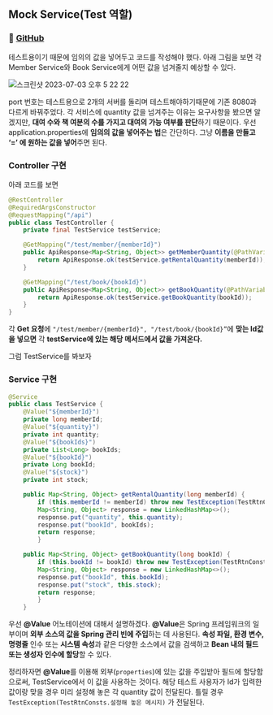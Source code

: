 ## Mock Service(Test 역할)

### 📎 [GitHub](https://github.com/Heo-y-y/study_toy_MSA/tree/main/mock-test/src)

테스트용이기 때문에 임의의 값을 넣어두고 코드를 작성해야 했다.
아래 그림을 보면 각 Member Service와 Book Service에게 어떤 값을 넘겨줄지 예상할 수 있다.

![스크린샷 2023-07-03 오후 5 22 22](https://github.com/heo-mewluee-Study-Group/cs-study/assets/112863029/23fed857-0e38-4475-8229-0ff18a5b2f3a)

port 번호는 테스트용으로 2개의 서버를 돌리며 테스트해야하기때문에 기존 8080과 다르게 바꿔주었다. 
각 서비스에 quantity 값을 넘겨주는 이유는 요구사항을 봤으면 알겠지만, **대여 수와 책 여분의 수를 가지고 대여의 가능 여부를 판단**하기 때문이다.
우선 application.properties에 **임의의 값을 넣어주는 법**은 간단하다. 그냥 **이름을 만들고 ‘=’ 에 원하는 값을 넣어**주면 된다.  

### Controller 구현

아래 코드를 보면

```java
@RestController
@RequiredArgsConstructor
@RequestMapping("/api")
public class TestController {
    private final TestService testService;

    @GetMapping("/test/member/{memberId}")
    public ApiResponse<Map<String, Object>> getMemberQuantity(@PathVariable long memberId) {
        return ApiResponse.ok(testService.getRentalQuantity(memberId));
    }

    @GetMapping("/test/book/{bookId}")
    public ApiResponse<Map<String, Object>> getBookQuantity(@PathVariable long bookId) {
        return ApiResponse.ok(testService.getBookQuantity(bookId));
    }
}
```

각 **Get 요청**에 `"/test/member/{memberId}", "/test/book/{bookId}”`에 **맞는 Id값을 넣으면** 각 **testService에 있는 해당 메서드에서 값을 가져온다.**

그럼 TestService를 봐보자

### Service 구현

```java
@Service
public class TestService {
    @Value("${memberId}")
    private long memberId;
    @Value("${quantity}")
    private int quantity;
    @Value("${bookIds}")
    private List<Long> bookIds;
    @Value("${bookId}")
    private Long bookId;
    @Value("${stock}")
    private int stock;

    public Map<String, Object> getRentalQuantity(long memberId) {
        if (this.memberId != memberId) throw new TestException(TestRtnConsts.ERR400);
        Map<String, Object> response = new LinkedHashMap<>();
        response.put("quantity", this.quantity);
        response.put("bookId", bookIds);
        return response;
        }

    public Map<String, Object> getBookQuantity(long bookId) {
        if (this.bookId != bookId) throw new TestException(TestRtnConsts.ERR401);
        Map<String, Object> response = new LinkedHashMap<>();
        response.put("bookId", this.bookId);
        response.put("stock", this.stock);
        return response;
        }
    }
```

우선 **@Value** 어노테이션에 대해서 설명하겠다.
**@Value**은 Spring 프레임워크의 일부이며 **외부 소스의 값을 Spring 관리 빈에 주입**하는 데 사용된다.
**속성 파일, 환경 변수, 명령줄** 인수 또는 **시스템 속성**과 같은 다양한 소스에서 값을 검색하고 **Bean 내의 필드 또는 생성자 인수에 할당**할 수 있다.

정리하자면
**@Value**를 이용해 외부(`properties`)에 있는 값을 주입받아 필드에 할당함으로써, TestService에서 이 값을 사용하는 것이다.
해당 테스트 사용자가 Id가 입력한 값이랑 맞을 경우 미리 설정해 놓은 각 quantity 값이 전달된다.
틀릴 경우 `TestException(TestRtnConsts.설정해 놓은 메시지)` 가 전달된다.
